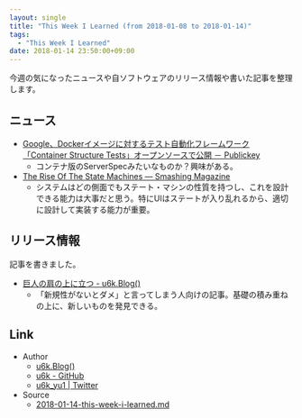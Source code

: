 ```yaml
---
layout: single
title: "This Week I Learned (from 2018-01-08 to 2018-01-14)"
tags:
  - "This Week I Learned"
date: 2018-01-14 23:50:00+09:00
---
```


今週の気になったニュースや自ソフトウェアのリリース情報や書いた記事を整理します。

## ニュース

- [Google、Dockerイメージに対するテスト自動化フレームワーク「Container Structure Tests」オープンソースで公開 － Publickey](http://www.publickey1.jp/blog/18/googledockercontainer_structure_tests.html)
    - コンテナ版のServerSpecみたいなものか？興味がある。
- [The Rise Of The State Machines — Smashing Magazine](https://www.smashingmagazine.com/2018/01/rise-state-machines/)
    - システムはどの側面でもステート・マシンの性質を持つし、これを設計できる能力は大事だと思う。特にUIはステートが入り乱れるから、適切に設計して実装する能力が重要。

## リリース情報

記事を書きました。

- [巨人の肩の上に立つ - u6k.Blog()](https://blog.u6k.me/2018/01/08/stand-on-the-shoulders-of-giants.html)
    - 「新規性がないとダメ」と言ってしまう人向けの記事。基礎の積み重ねの上に、新しいものを発見できる。

## Link

- Author
    - [u6k.Blog()](https://blog.u6k.me/)
    - [u6k - GitHub](https://github.com/u6k)
    - [u6k_yu1 \| Twitter](https://twitter.com/u6k_yu1)
- Source
    - [2018-01-14-this-week-i-learned.md](https://github.com/u6k/blog/blob/master/_posts/2018-01-14-this-week-i-learned.md)

